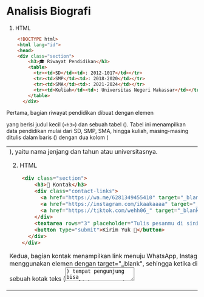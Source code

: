 # Analisis Biografi
1. HTML
```html
    <!DOCTYPE html>
    <html lang="id">
    <head>
    <div class="section">
        <h3>🎓 Riwayat Pendidikan</h3>
        <table>
          <tr><td>SD</td><td>: 2012-1017</td></tr>
          <tr><td>SMP</td><td>: 2018-2020</td></tr>
          <tr><td>SMA</td><td>: 2021-2024</td></tr>
          <tr><td>Kuliah</td><td>: Universitas Negeri Makassar</td></tr>
        </table>
      </div>
```

Pertama, bagian riwayat pendidikan dibuat dengan elemen <div> yang berisi judul kecil (`<h3>`) dan sebuah tabel (<table>). Tabel ini menampilkan data pendidikan mulai dari SD, SMP, SMA, hingga kuliah, masing-masing ditulis dalam baris (<tr>) dengan dua kolom (<td>), yaitu nama jenjang dan tahun atau universitasnya.


2. HTML
```html
    <div class="section">
        <h3>📩 Kontak</h3>
        <div class="contact-links">
          <a href="https://wa.me/6281349455410" target="_blank" class="wa-btn">💬 Chat via WhatsApp</a>
          <a href="https://instagram.com/ikaakaaaa" target="_blank" class="ig-btn">📷 Kunjungi Instagram</a>
          <a href="https://tiktok.com/wehh06_" target="_blank" class="ig-btn">📷 Kunjungi TikTok</a>
        </div>
        <textarea rows="3" placeholder="Tulis pesanmu di sini..."></textarea>
        <button type="submit">Kirim Yuk 🚀</button>
      </div>
    </div>
```

Kedua, bagian kontak menampilkan link menuju WhatsApp, Instagram, dan TikTok. Masing-masing link menggunakan elemen <a> dengan target="_blank", sehingga ketika diklik akan membuka di tab baru. Selain itu, ada juga sebuah kotak teks (<textarea>) tempat pengunjung bisa menuliskan pesan, dan sebuah tombol (<button>) bertuliskan "Kirim Yuk 🚀" sebagai simulasi pengiriman pesan.

3. HTML
```html
    <div class="slide">
      <h2>🖼️ Galeri Foto</h2>
      <div class="gallery-container">
        <img src="ikaa.jpg" alt="Foto 1">
        <img src="moli.jpg" alt="Foto 2">
        <img src="foto ika.jpg.jpg" alt="Foto 3">
        <img src="iika.jpg" alt="Foto 4">
        <img src="ikaaa.jpg" alt="Foto 5">
      </div>
    </div>
```

Ketiga, bagian galeri foto disusun dalam sebuah container (<div class="gallery-container">) yang berisi beberapa gambar (<img>). Gambar-gambar ini akan ditampilkan sebagai slideshow. Untuk memindahkan gambar, disediakan tombol navigasi berupa panah kiri dan kanan (prev dan next) yang menggunakan event onclick untuk memanggil fungsi JavaScript bernama plusSlides(). Selain itu, ada juga titik-titik kecil (dots) di bawah galeri yang berfungsi sebagai indikator slide. Ketika titik tersebut diklik, fungsi currentSlide() dipanggil agar langsung menampilkan foto tertentu.

4. HTML
```html
    <a class="prev" onclick="plusSlides(-1)">&#10094;</a>
    <a class="next" onclick="plusSlides(1)">&#10095;</a>
  </div>

  <div class="dots">
    <span onclick="currentSlide(1)" class="active"></span>
    <span onclick="currentSlide(2)"></span>
    <span onclick="currentSlide(3)"></span>
  </div>

  <script>
    let slideIndex = 1;

    function showSlides(n) {
      const slides = document.querySelectorAll(".slide");
      const dots = document.querySelectorAll(".dots span");

      if (n > slides.length) slideIndex = 1;
      if (n < 1) slideIndex = slides.length;

      slides.forEach(slide => slide.classList.remove("active"));
      dots.forEach(dot => dot.classList.remove("active"));

      slides[slideIndex-1].classList.add("active");
      dots[slideIndex-1].classList.add("active");
    }

    function plusSlides(n) {
      showSlides(slideIndex += n);
    }

    function currentSlide(n) {
      showSlides(slideIndex = n);
    }
  </script>

</body>
</html>
```

Keempat, bagian JavaScript mengatur logika perpindahan slide. Variabel slideIndex dipakai untuk menyimpan slide mana yang sedang aktif. Fungsi showSlides(n) digunakan untuk menampilkan slide sesuai index yang dipilih. Jika index melebihi jumlah slide, maka otomatis kembali ke slide pertama, sedangkan jika index kurang dari satu, maka kembali ke slide terakhir. Setiap kali fungsi ini dijalankan, semua slide dan titik indikator direset dulu (class "active" dihapus), lalu hanya slide dan titik yang sesuai dengan slideIndex yang ditandai aktif.

